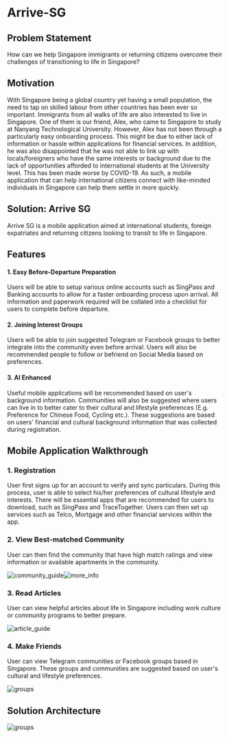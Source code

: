 # Arrive-SG

## Problem Statement
How can we help Singapore immigrants or returning citizens overcome their challenges of transitioning to life in Singapore?

 
## Motivation 
With Singapore being a global country yet having a small population, the need to tap on skilled labour from other countries has been ever so important. Immigrants from all walks of life are also interested to live in Singapore. One of them is our friend, Alex, who came to Singapore to study at Nanyang Technological University. However, Alex has not been through a particularly easy onboarding process. This might be due to either lack of information or hassle within applications for financial services. In addition, he was also disappointed that he was not able to link up with locals/foreigners who have the same interests or background due to the lack of opportunities afforded to international students at the University level. This has been made worse by COVID-19. As such, a mobile application that can help international citizens connect with like-minded individuals in Singapore can help them settle in more quickly. 


## Solution: Arrive SG
Arrive SG is a mobile application aimed at international students, foreign expatriates and returning citizens looking to transit to life in Singapore. 

## Features

#### 1. Easy Before-Departure Preparation
Users will be able to setup various online accounts such as SingPass and Banking accounts to allow for a faster onboarding process upon arrival. All information and paperwork required will be collated into a checklist for users to complete before departure. 

#### 2. Joining Interest Groups
Users will be able to join suggested Telegram or Facebook groups to better integrate into the community even before arrival. Users will also be recommended people to follow or befriend on Social Media based on preferences.

#### 3. AI Enhanced
Useful mobile applications will be recommended based on user's background information. Communities will also be suggested where users can live in to better cater to their cultural and lifestyle preferences (E.g. Preference for Chinese Food, Cycling etc.). These suggestions are based on users' financial and cultural background information that was collected during registration.


## Mobile Application Walkthrough

### 1. Registration
User first signs up for an account to verify and sync particulars. During this process, user is able to select his/her preferences of cultural lifestyle and interests. There will be essential apps that are recommended for users to download, such as SingPass and TraceTogether. Users can then set up services such as Telco, Mortgage and other financial services within the app.

### 2. View Best-matched Community
User can then find the community that have high match ratings and view information or available apartments in the community.

![community_guide](/assets/images/home1.png)![more_info](/assets/images/more_info_community.png)

### 3. Read Articles
User can view helpful articles about life in Singapore including work culture or community programs to better prepare.

![article_guide](/assets/images/home2.png)

### 4. Make Friends
User can view Telegram communities or Facebook groups based in Singapore. These groups and communities are suggested based on user's cultural and lifestyle preferences.

![groups](/assets/images/group_join.png)

## Solution Architecture

![groups](/assets/images/technical_arch.png)

